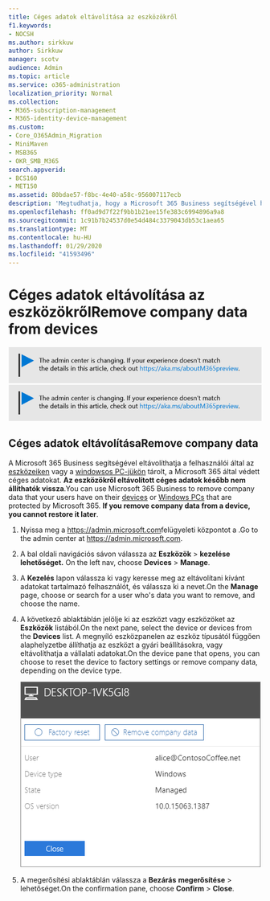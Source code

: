 ```yaml
---
title: Céges adatok eltávolítása az eszközökről
f1.keywords:
- NOCSH
ms.author: sirkkuw
author: Sirkkuw
manager: scotv
audience: Admin
ms.topic: article
ms.service: o365-administration
localization_priority: Normal
ms.collection:
- M365-subscription-management
- M365-identity-device-management
ms.custom:
- Core_O365Admin_Migration
- MiniMaven
- MSB365
- OKR_SMB_M365
search.appverid:
- BCS160
- MET150
ms.assetid: 80bdae57-f8bc-4e40-a58c-956007117ecb
description: 'Megtudhatja, hogy a Microsoft 365 Business segítségével hogyan távolíthatja el a vállalati adatokat a felhasználói eszközökről vagy a Windows rendszerű számítógépekről. '
ms.openlocfilehash: ff0ad9d7f22f9bb1b21ee15fe383c6994896a9a8
ms.sourcegitcommit: 1c91b7b24537d0e54d484c3379043db53c1aea65
ms.translationtype: MT
ms.contentlocale: hu-HU
ms.lasthandoff: 01/29/2020
ms.locfileid: "41593496"
---
```

# <a name="remove-company-data-from-devices"></a><span data-ttu-id="5cbc7-103">Céges adatok eltávolítása az eszközökről</span><span class="sxs-lookup"><span data-stu-id="5cbc7-103">Remove company data from devices</span></span>

<span data-ttu-id="5cbc7-104">[![A megjelenő címke figyelmeztet a felügyeleti központ változásaira, további részleteket itt talál: aka.ms/aboutM365preview.](media/m365admincenterchanging.png)](https://docs.microsoft.com/office365/admin/microsoft-365-admin-center-preview)</span><span class="sxs-lookup"><span data-stu-id="5cbc7-104">[![Label to let you know the admin center is changing and you can find more details at aka.ms/aboutM365preview.](media/m365admincenterchanging.png)](https://docs.microsoft.com/office365/admin/microsoft-365-admin-center-preview)</span></span>

## <a name="remove-company-data"></a><span data-ttu-id="5cbc7-105">Céges adatok eltávolítása</span><span class="sxs-lookup"><span data-stu-id="5cbc7-105">Remove company data</span></span>

<span data-ttu-id="5cbc7-p101">A Microsoft 365 Business segítségével eltávolíthatja a felhasználói által az [eszközeiken](app-protection-settings-for-android-and-ios.md) vagy a [windowsos PC-jükön](protection-settings-for-windows-10-devices.md) tárolt, a Microsoft 365 által védett céges adatokat. **Az eszközökről eltávolított céges adatok később nem állíthatók vissza**.</span><span class="sxs-lookup"><span data-stu-id="5cbc7-p101">You can use Microsoft 365 Business to remove company data that your users have on their [devices](app-protection-settings-for-android-and-ios.md) or [Windows PCs](protection-settings-for-windows-10-devices.md) that are protected by Microsoft 365. **If you remove company data from a device, you cannot restore it later**.</span></span> 
  
1. <span data-ttu-id="5cbc7-108">Nyissa meg a <a href="https://go.microsoft.com/fwlink/p/?linkid=837890" target="_blank">https://admin.microsoft.com</a>felügyeleti központot a .</span><span class="sxs-lookup"><span data-stu-id="5cbc7-108">Go to the admin center at <a href="https://go.microsoft.com/fwlink/p/?linkid=837890" target="_blank">https://admin.microsoft.com</a>.</span></span>
    
2. <span data-ttu-id="5cbc7-109">A bal oldali navigációs sávon válassza az **Eszközök** \> **kezelése lehetőséget.**  </span><span class="sxs-lookup"><span data-stu-id="5cbc7-109">On the left nav, choose **Devices**  \> **Manage**.</span></span>
  
3. <span data-ttu-id="5cbc7-110">A **Kezelés** lapon válassza ki vagy keresse meg az eltávolítani kívánt adatokat tartalmazó felhasználót, és válassza ki a nevet.</span><span class="sxs-lookup"><span data-stu-id="5cbc7-110">On the **Manage** page, choose or search for a user who's data you want to remove, and choose the name.</span></span> 
    
4. <span data-ttu-id="5cbc7-111">A következő ablaktáblán jelölje ki az eszközt vagy eszközöket az **Eszközök** listából.</span><span class="sxs-lookup"><span data-stu-id="5cbc7-111">On the next pane, select the device or devices from the **Devices** list.</span></span> <span data-ttu-id="5cbc7-112">A megnyíló eszközpanelen az eszköz típusától függően alaphelyzetbe állíthatja az eszközt a gyári beállításokra, vagy eltávolíthatja a vállalati adatokat.</span><span class="sxs-lookup"><span data-stu-id="5cbc7-112">On the device pane that opens, you can choose to reset the device to factory settings or remove company data, depending on the device type.</span></span> 
    
    ![A vállalati adatok eltávolítása ablaktáblán jelölje ki azt az eszközt, amelyről el szeretné távolítani az adatokat.](media/resetorremove.png)
  
5. <span data-ttu-id="5cbc7-114">A megerősítési ablaktáblán válassza a **Bezárás** **megerősítése** \> lehetőséget.</span><span class="sxs-lookup"><span data-stu-id="5cbc7-114">On the confirmation pane, choose **Confirm** \> **Close**.</span></span>
    


